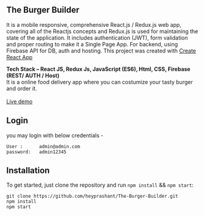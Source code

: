 ## The Burger Builder
It is a mobile responsive, comprehensive React.js / Redux.js web app, covering all of the Reactjs concepts and Redux.js is used for maintaining the state of the application. It includes authentication (JWT), form validation and proper routing to make it a Single Page App. For backend, using Firebase API for DB, auth and hosting. 
This project was created with [Create React App](https://github.com/facebookincubator/create-react-app)

**Tech Stack – React JS, Redux Js, JavaScript (ES6), Html, CSS, Firebase (REST/ AUTH / Host)**
<br>It is a online food delivery app where you can costumize your tasty burger and order it.</br>
<br/>[Live demo](https://react-my-burger-167c9.web.app)<br />

## Login
you may login with below credentials - 
```
User :      admin@admin.com
password:   admin12345
```


## Installation

To get started, just clone the repository and run `npm install` && `npm start`:

```
git clone https://github.com/heyprashant/The-Burger-Builder.git
npm install
npm start
```


